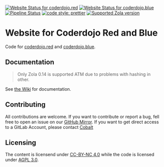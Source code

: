 [![Website Status for coderdojo.red](https://img.shields.io/website?down_color=gray&up_color=red&label=Red&style=flat-square&url=https%3A%2Fcoderdojo.red&logo=nginx)](https://coderdojo.red)
[![Website Status for coderdojo.blue](https://img.shields.io/website?down_color=gray&up_color=blue&label=Blue&style=flat-square&url=https%3A%2Fcoderdojo.blue&logo=nginx)](https://coderdojo.blue)
[![Pipeline Status](https://img.shields.io/gitlab/pipeline/coderdojo/coderdojo-website/main?gitlab_url=https%3A%2F%2Fgitlab.cobalt.rocks&label=Build&logo=docker&style=flat-square)](https://gitlab.cobalt.rocks/coderdojo/coderdojo-website/-/pipelines)
[![code style: prettier](https://img.shields.io/badge/code_style-prettier-ff69b4.svg?style=flat-square)](https://github.com/prettier/prettier)
[![Supported Zola version](https://img.shields.io/static/v1?label=Zola&message=v0.14.0&color=black&style=flat-square)](https://www.getzola.org/)

# Website for Coderdojo Red and Blue

Code for [coderdojo.red](https://coderdojo.red) and
[coderdojo.blue](https://coderdojo.blue).

## Documentation

> Only Zola 0.14 is supported ATM due to problems with hashing in other.

See
[the Wiki](https://gitlab.cobalt.rocks/coderdojo/coderdojo-website/-/wikis/home)
for documentation.

## Contributing

All contributions are welcome. If you want to contribute or report a bug, fell
free to open an issue on our
[GitHub Mirror](https://github.com/Chaostheorie/coderdojo-website-mirror). If
you want to get direct access to a GitLab Account, please contact
[Cobalt](https://cobalt.rocks/content/contact/)

## Licensing

The content is licensend under
[CC-BY-NC 4.0](https://creativecommons.org/licenses/by-nc/4.0/legalcode.de)
while the code is licensed under
[AGPL 3.0](https://www.gnu.org/licenses/agpl-3.0.en.html).
